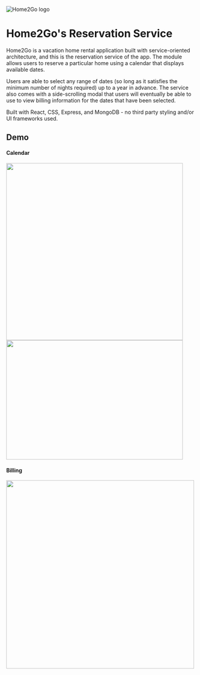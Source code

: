 ![Home2Go logo](https://github.com/Home2Go/reservation-service/blob/main/img/Home2Go.png?raw=true)
# Home2Go's Reservation Service
Home2Go is a vacation home rental application built with service-oriented architecture, and this is the reservation service of the app. The module allows users to reserve a particular home using a calendar that displays available dates.

Users are able to select any range of dates (so long as it satisfies the minimum number of nights required) up to a year in advance. The service also comes with a side-scrolling modal that users will eventually be able to use to view billing information for the dates that have been selected. 

Built with React, CSS, Express, and MongoDB - no third party styling and/or UI frameworks used.

## Demo

#### Calendar
<p float="left">
  <img src="https://github.com/Home2Go/reservation-service/blob/main/img/dateSelection.gif" width="470">
  <img src="https://github.com/Home2Go/reservation-service/blob/main/img/monthScroll.gif" width="470" height="317.5">
</p>

#### Billing
<img src="https://github.com/Home2Go/reservation-service/blob/main/img/checkAvailability.png" width="500">
